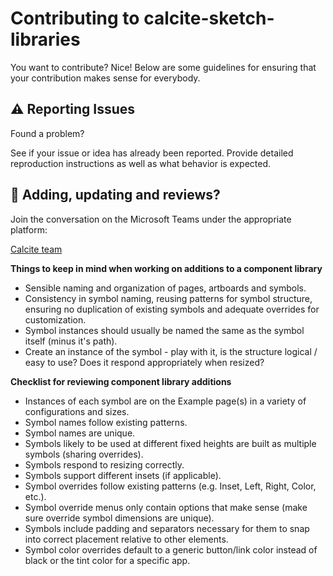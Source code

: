# Contributing to calcite-sketch-libraries

You want to contribute? Nice! Below are some guidelines for ensuring that your contribution makes sense for everybody.

⚠ Reporting Issues
--

Found a problem?

See if your issue or idea has already been reported.
Provide detailed reproduction instructions as well as what behavior is expected.

📝 Adding, updating and reviews?
--

Join the conversation on the Microsoft Teams under the appropriate platform:

[Calcite team](https://teams.microsoft.com/l/team/19%3a3ce5ad449cba48958db154459f5a9a8f%40thread.skype/conversations?groupId=56fae21a-9407-4943-859f-a9bfcf0bbad3&tenantId=aee6e3c9-711e-4c7c-bd27-04f2307db20d)


__Things to keep in mind when working on additions to a component library__

- Sensible naming and organization of pages, artboards and symbols.
- Consistency in symbol naming, reusing patterns for symbol structure, ensuring no duplication of existing symbols and adequate overrides for customization.
- Symbol instances should usually be named the same as the symbol itself (minus it's path).
- Create an instance of the symbol - play with it, is the structure logical / easy to use? Does it respond appropriately when resized?

__Checklist for reviewing component library additions__

- Instances of each symbol are on the Example page(s) in a variety of configurations and sizes.
- Symbol names follow existing patterns.
- Symbol names are unique.
- Symbols likely to be used at different fixed heights are built as multiple symbols (sharing overrides).
- Symbols respond to resizing correctly.
- Symbols support different insets (if applicable).
- Symbol overrides follow existing patterns (e.g. Inset, Left, Right, Color, etc.).
- Symbol override menus only contain options that make sense (make sure override symbol dimensions are unique).
- Symbols include padding and separators necessary for them to snap into correct placement relative to other elements.
- Symbol color overrides default to a generic button/link color instead of black or the tint color for a specific app.
